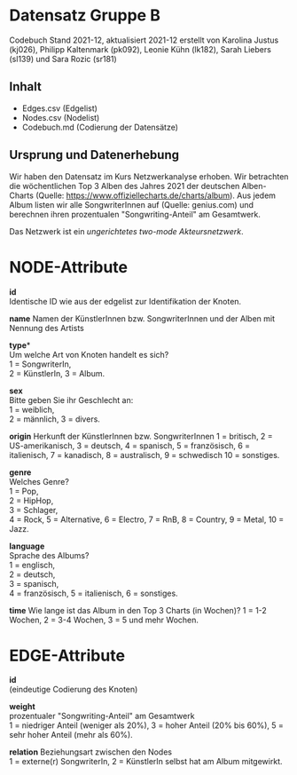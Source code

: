 # Datensatz Gruppe B #
Codebuch Stand 2021-12, aktualisiert 2021-12
erstellt von Karolina Justus (kj026), Philipp Kaltenmark (pk092), Leonie Kühn (lk182), Sarah Liebers (sl139) und Sara Rozic (sr181)

## Inhalt
- Edges.csv (Edgelist)
- Nodes.csv (Nodelist)
- Codebuch.md (Codierung der Datensätze)

## Ursprung und Datenerhebung
Wir haben den Datensatz im Kurs Netzwerkanalyse erhoben. Wir betrachten die wöchentlichen Top 3 Alben des Jahres 2021 der deutschen Alben-Charts (Quelle: https://www.offiziellecharts.de/charts/album). Aus jedem Album listen wir alle SongwriterInnen auf (Quelle: genius.com) und berechnen ihren prozentualen "Songwriting-Anteil" am Gesamtwerk.

Das Netzwerk ist ein *ungerichtetes two-mode Akteursnetzwerk*. 

# NODE-Attribute  
  
**id**  
Identische ID wie aus der edgelist zur Identifikation der Knoten. 

**name**
Namen der KünstlerInnen bzw. SongwriterInnen und der Alben mit Nennung des Artists
  
**type***    
Um welche Art von Knoten handelt es sich?  
1 = SongwriterIn,  
2 = KünstlerIn,
3 = Album. 

**sex**    
Bitte geben Sie ihr Geschlecht an:  
1 = weiblich,  
2 = männlich, 
3 = divers.

**origin**
Herkunft der KünstlerInnen bzw. SongwriterInnen
1 = britisch,
2 = US-amerikanisch,
3 = deutsch,
4 = spanisch,
5 = französisch,
6 = italienisch,
7 = kanadisch,
8 = australisch,
9 = schwedisch
10 = sonstiges.
  
**genre**    
Welches Genre?    
1 = Pop,   
2 = HipHop,   
3 = Schlager,   
4 = Rock,
5 = Alternative,
6 = Electro,
7 = RnB,
8 = Country,
9 = Metal,
10 = Jazz.

**language**  
Sprache des Albums?  
1 = englisch,      
2 = deutsch,   
3 = spanisch,    
4 = französisch,
5 = italienisch,
6 = sonstiges.  

**time**
Wie lange ist das Album in den Top 3 Charts (in Wochen)?
1 = 1-2 Wochen,
2 = 3-4 Wochen,
3 = 5 und mehr Wochen.



# EDGE-Attribute

**id**  
(eindeutige Codierung des Knoten)   

**weight**  
prozentualer "Songwriting-Anteil" am Gesamtwerk  
1 = niedriger Anteil (weniger als 20%),
3 = hoher Anteil (20% bis 60%),
5 = sehr hoher Anteil (mehr als 60%).

**relation**
Beziehungsart zwischen den Nodes  
1 = externe(r) SongwriterIn, 
2 = KünstlerIn selbst hat am Album mitgewirkt.
